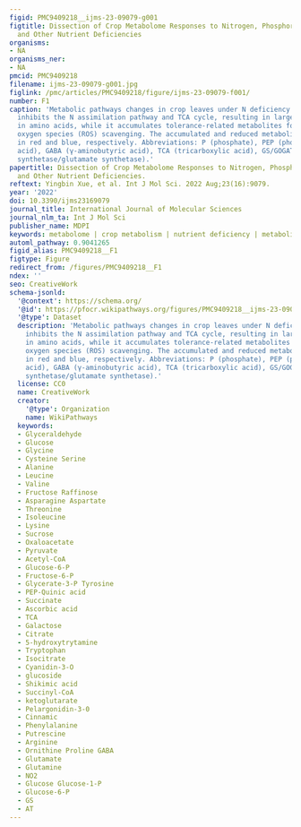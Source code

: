 ```yaml
---
figid: PMC9409218__ijms-23-09079-g001
figtitle: Dissection of Crop Metabolome Responses to Nitrogen, Phosphorus, Potassium,
  and Other Nutrient Deficiencies
organisms:
- NA
organisms_ner:
- NA
pmcid: PMC9409218
filename: ijms-23-09079-g001.jpg
figlink: /pmc/articles/PMC9409218/figure/ijms-23-09079-f001/
number: F1
caption: 'Metabolic pathways changes in crop leaves under N deficiency. N deficiency
  inhibits the N assimilation pathway and TCA cycle, resulting in large decreases
  in amino acids, while it accumulates tolerance-related metabolites for reactive
  oxygen species (ROS) scavenging. The accumulated and reduced metabolites are marked
  in red and blue, respectively. Abbreviations: P (phosphate), PEP (phosphoenolpyruvic
  acid), GABA (γ-aminobutyric acid), TCA (tricarboxylic acid), GS/GOGAT (glutamine
  synthetase/glutamate synthetase).'
papertitle: Dissection of Crop Metabolome Responses to Nitrogen, Phosphorus, Potassium,
  and Other Nutrient Deficiencies.
reftext: Yingbin Xue, et al. Int J Mol Sci. 2022 Aug;23(16):9079.
year: '2022'
doi: 10.3390/ijms23169079
journal_title: International Journal of Molecular Sciences
journal_nlm_ta: Int J Mol Sci
publisher_name: MDPI
keywords: metabolome | crop metabolism | nutrient deficiency | metabolites
automl_pathway: 0.9041265
figid_alias: PMC9409218__F1
figtype: Figure
redirect_from: /figures/PMC9409218__F1
ndex: ''
seo: CreativeWork
schema-jsonld:
  '@context': https://schema.org/
  '@id': https://pfocr.wikipathways.org/figures/PMC9409218__ijms-23-09079-g001.html
  '@type': Dataset
  description: 'Metabolic pathways changes in crop leaves under N deficiency. N deficiency
    inhibits the N assimilation pathway and TCA cycle, resulting in large decreases
    in amino acids, while it accumulates tolerance-related metabolites for reactive
    oxygen species (ROS) scavenging. The accumulated and reduced metabolites are marked
    in red and blue, respectively. Abbreviations: P (phosphate), PEP (phosphoenolpyruvic
    acid), GABA (γ-aminobutyric acid), TCA (tricarboxylic acid), GS/GOGAT (glutamine
    synthetase/glutamate synthetase).'
  license: CC0
  name: CreativeWork
  creator:
    '@type': Organization
    name: WikiPathways
  keywords:
  - Glyceraldehyde
  - Glucose
  - Glycine
  - Cysteine Serine
  - Alanine
  - Leucine
  - Valine
  - Fructose Raffinose
  - Asparagine Aspartate
  - Threonine
  - Isoleucine
  - Lysine
  - Sucrose
  - Oxaloacetate
  - Pyruvate
  - Acetyl-CoA
  - Glucose-6-P
  - Fructose-6-P
  - Glycerate-3-P Tyrosine
  - PEP-Quinic acid
  - Succinate
  - Ascorbic acid
  - TCA
  - Galactose
  - Citrate
  - 5-hydroxytrytamine
  - Tryptophan
  - Isocitrate
  - Cyanidin-3-O
  - glucoside
  - Shikimic acid
  - Succinyl-CoA
  - ketoglutarate
  - Pelargonidin-3-0
  - Cinnamic
  - Phenylalanine
  - Putrescine
  - Arginine
  - Ornithine Proline GABA
  - Glutamate
  - Glutamine
  - NO2
  - Glucose Glucose-1-P
  - Glucose-6-P
  - GS
  - AT
---
```

